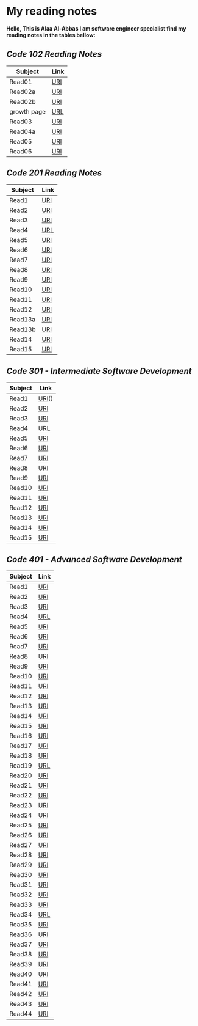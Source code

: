 # **My reading notes**

#### Hello, This is Alaa Al-Abbas I am software engineer specialist find my reading notes in the tables bellow:


## *Code 102 Reading Notes*

| Subject     | Link                                                     |
| ----------- | -----------                                              |
| Read01      | [URl](read01.md)                                         |
| Read02a     | [URl](read02a.md)                                        |
| Read02b     | [URl](read02b.md)                                        |
|growth page  | [URL](growth.md)                                         |
| Read03      | [URl](read03.md)                                         |
| Read04a     | [URl](read04a.md)                                        |
| Read05      | [URl](read05.md)                                         |
| Read06      | [URl](read06.md)                                         |

## *Code 201 Reading Notes*

| Subject     | Link                                                     |
| ----------- | -----------                                              |
| Read1       | [URl](Read1.md)                                          |
| Read2       | [URl](Read2.md)                                          |
| Read3       | [URl](Read3.md)                                          |
| Read4       | [URL](Read4.md)                                          |
| Read5       | [URl](Read5.md)                                          |
| Read6       | [URl](Read6.md)                                          |
| Read7       | [URl](Read7.md)                                          |
| Read8       | [URl](Read8.md)                                          |
| Read9       | [URl](Read9.md)                                          |
| Read10      | [URl](Read10.md)                                         |
| Read11      | [URl](Read11.md)                                         |
| Read12      | [URl](Read12.md)                                         |
| Read13a     | [URl](Read13a.md)                                        |
| Read13b     | [URl](Read13b.md)                                        |
| Read14      | [URl](Read14.md)                                         |
| Read15      | [URl](Read15.md)                                         |   

## *Code 301 - Intermediate Software Development*

| Subject     | Link                                             |
| ----------- | -----------                                      |
| Read1       | [URl](readclass1.md)()                                          |
| Read2       | [URl](Readclass2_301.md)                                          |
| Read3       | [URl](readclass3.md)                                          |
| Read4       | [URL](readclass4.md)                                          |
| Read5       | [URl](readclass5.md)                                          |
| Read6       | [URl](readclass6.md)                                          |
| Read7       | [URl](readclass7.md)                                          |
| Read8       | [URl](readclass8.md)                                          |
| Read9       | [URl](readclass9.md)                                          |
| Read10      | [URl](readclass10.md)                                          |
| Read11      | [URl](Readclass11.md)                                          |
| Read12      | [URl](Readclass12.md)                                          |
| Read13      | [URl]()                                          |
| Read14      | [URl]()                                          |
| Read15      | [URl]()                                          |  



## *Code 401 - Advanced Software Development*

| Subject     | Link                                             |
| ----------- | -----------                                      |
| Read1       | [URl](read1.md)                                  |
| Read2       | [URl]()                                          |
| Read3       | [URl]()                                          |
| Read4       | [URL]()                                          |
| Read5       | [URl]()                                          |
| Read6       | [URl]()                                          |
| Read7       | [URl]()                                          |
| Read8       | [URl]()                                          |
| Read9       | [URl]()                                          |
| Read10      | [URl]()                                          |
| Read11      | [URl]()                                          |
| Read12      | [URl]()                                          |
| Read13      | [URl]()                                          |
| Read14      | [URl]()                                          |
| Read15      | [URl]()                                          |  
| Read16      | [URl]()                                          |
| Read17      | [URl]()                                          |
| Read18      | [URl]()                                          |
| Read19      | [URL]()                                          |
| Read20      | [URl]()                                          |
| Read21      | [URl]()                                          |
| Read22      | [URl]()                                          |
| Read23      | [URl]()                                          |
| Read24      | [URl]()                                          |
| Read25      | [URl]()                                          |
| Read26      | [URl]()                                          |
| Read27      | [URl]()                                          |
| Read28      | [URl]()                                          |
| Read29      | [URl]()                                          |
| Read30      | [URl]()                                          |  
| Read31      | [URl]()                                          |
| Read32      | [URl]()                                          |
| Read33      | [URl]()                                          |
| Read34      | [URL]()                                          |
| Read35      | [URl]()                                          |
| Read36      | [URl]()                                          |
| Read37      | [URl]()                                          |
| Read38      | [URl]()                                          |
| Read39      | [URl]()                                          |
| Read40      | [URl]()                                          |
| Read41      | [URl]()                                          |
| Read42      | [URl]()                                          |
| Read43      | [URl]()                                          |
| Read44      | [URl]()                                          |
